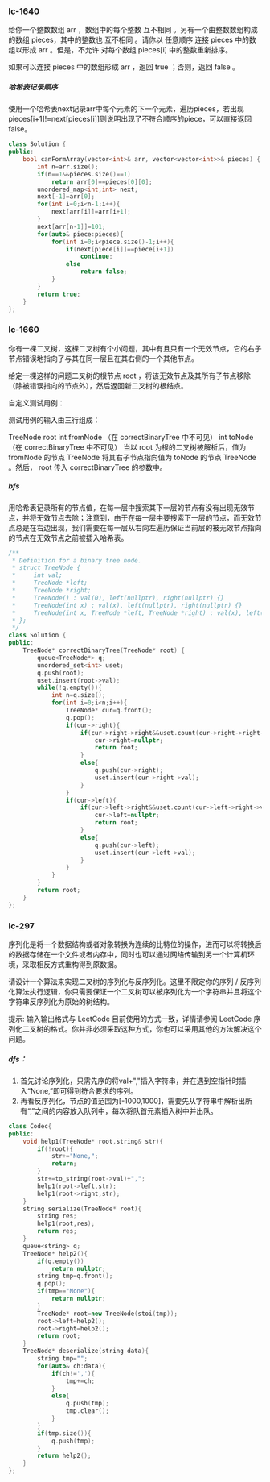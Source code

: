 ### lc-1640

给你一个整数数组 arr ，数组中的每个整数 互不相同 。另有一个由整数数组构成的数组 pieces，其中的整数也 互不相同 。请你以 任意顺序 连接 pieces 中的数组以形成 arr 。但是，不允许 对每个数组 pieces[i] 中的整数重新排序。

如果可以连接 pieces 中的数组形成 arr ，返回 true ；否则，返回 false 。



##### 哈希表记录顺序

使用一个哈希表next记录arr中每个元素的下一个元素，遍历pieces，若出现pieces[i+1]!=next[pieces[i]]则说明出现了不符合顺序的piece，可以直接返回false。

```c++
class Solution {
public:
    bool canFormArray(vector<int>& arr, vector<vector<int>>& pieces) {
        int n=arr.size();
        if(n==1&&pieces.size()==1)
            return arr[0]==pieces[0][0];
        unordered_map<int,int> next;
        next[-1]=arr[0];
        for(int i=0;i<n-1;i++){
            next[arr[i]]=arr[i+1];
        }
        next[arr[n-1]]=101;
        for(auto& piece:pieces){
            for(int i=0;i<piece.size()-1;i++){
                if(next[piece[i]]==piece[i+1])
                    continue;
                else
                    return false;
            }
        }
        return true;
    }
};
```



### lc-1660

你有一棵二叉树，这棵二叉树有个小问题，其中有且只有一个无效节点，它的右子节点错误地指向了与其在同一层且在其右侧的一个其他节点。

给定一棵这样的问题二叉树的根节点 root ，将该无效节点及其所有子节点移除（除被错误指向的节点外），然后返回新二叉树的根结点。

自定义测试用例：

测试用例的输入由三行组成：

TreeNode root
int fromNode （在 correctBinaryTree 中不可见）
int toNode （在 correctBinaryTree 中不可见）
当以 root 为根的二叉树被解析后，值为 fromNode 的节点 TreeNode 将其右子节点指向值为 toNode 的节点 TreeNode 。然后， root 传入 correctBinaryTree 的参数中。



##### bfs

用哈希表记录所有的节点值，在每一层中搜索其下一层的节点有没有出现无效节点，并将无效节点去除；注意到，由于在每一层中要搜索下一层的节点，而无效节点总是在右边出现，我们需要在每一层从右向左遍历保证当前层的被无效节点指向的节点在无效节点之前被插入哈希表。



```c++
/**
 * Definition for a binary tree node.
 * struct TreeNode {
 *     int val;
 *     TreeNode *left;
 *     TreeNode *right;
 *     TreeNode() : val(0), left(nullptr), right(nullptr) {}
 *     TreeNode(int x) : val(x), left(nullptr), right(nullptr) {}
 *     TreeNode(int x, TreeNode *left, TreeNode *right) : val(x), left(left), right(right) {}
 * };
 */
class Solution {
public:
    TreeNode* correctBinaryTree(TreeNode* root) {
        queue<TreeNode*> q;
        unordered_set<int> uset;
        q.push(root);
        uset.insert(root->val);
        while(!q.empty()){
            int n=q.size();
            for(int i=0;i<n;i++){
                TreeNode* cur=q.front();
                q.pop();
                if(cur->right){
                    if(cur->right->right&&uset.count(cur->right->right->val)){
                        cur->right=nullptr;
                        return root;
                    }
                    else{
                        q.push(cur->right);
                        uset.insert(cur->right->val);
                    }
                }
                if(cur->left){
                    if(cur->left->right&&uset.count(cur->left->right->val)){
                        cur->left=nullptr;
                        return root;
                    }
                    else{
                        q.push(cur->left);
                        uset.insert(cur->left->val);
                    }
                }
            }
        }
        return root;
    }
};
```





### lc-297

序列化是将一个数据结构或者对象转换为连续的比特位的操作，进而可以将转换后的数据存储在一个文件或者内存中，同时也可以通过网络传输到另一个计算机环境，采取相反方式重构得到原数据。

请设计一个算法来实现二叉树的序列化与反序列化。这里不限定你的序列 / 反序列化算法执行逻辑，你只需要保证一个二叉树可以被序列化为一个字符串并且将这个字符串反序列化为原始的树结构。

提示: 输入输出格式与 LeetCode 目前使用的方式一致，详情请参阅 LeetCode 序列化二叉树的格式。你并非必须采取这种方式，你也可以采用其他的方法解决这个问题。



##### dfs：

1. 首先讨论序列化，只需先序的将val+","插入字符串，并在遇到空指针时插入“None,”即可得到符合要求的序列。
2. 再看反序列化，节点的值范围为[-1000,1000]，需要先从字符串中解析出所有“,”之间的内容放入队列中，每次将队首元素插入树中并出队。

```c++
class Codec{
public:
	void help1(TreeNode* root,string& str){
		if(!root){
			str+="None,";
			return;
		}
		str+=to_string(root->val)+",";
		help1(root->left,str);
		help1(root->right,str);
	}
	string serialize(TreeNode* root){
		string res;
		help1(root,res);
		return res;
	}
	queue<string> q;
	TreeNode* help2(){
		if(q.empty())
			return nullptr;
		string tmp=q.front();
		q.pop();
		if(tmp=="None"){
			return nullptr;
		}
		TreeNode* root=new TreeNode(stoi(tmp));
		root->left=help2();
		root->right=help2();
		return root;
	}
	TreeNode* deserialize(string data){
		string tmp="";
		for(auto& ch:data){
			if(ch!=','){
				tmp+=ch;
			}
			else{
				q.push(tmp);
				tmp.clear();
			}
		}
		if(tmp.size()){
			q.push(tmp);
		}
		return help2();
	}
};
```

